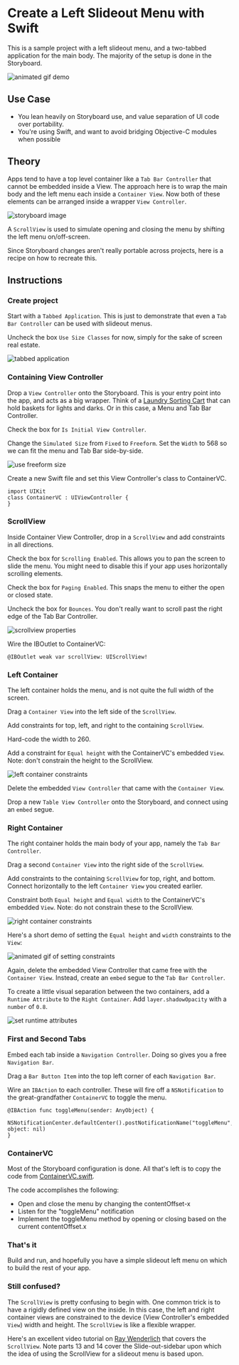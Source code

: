 # Create a Left Slideout Menu with Swift

This is a sample project with a left slideout menu, and a two-tabbed application for the main body.  The majority of the setup is done in the Storyboard.

![animated gif demo](https://github.com/ThornTechPublic/LeftSlideoutMenu/blob/master/GitHubImages/leftMenuVid.gif)

## Use Case

* You lean heavily on Storyboard use, and value separation of UI code over portability.
* You're using Swift, and want to avoid bridging Objective-C modules when possible

## Theory

Apps tend to have a top level container like a `Tab Bar Controller` that cannot be embedded inside a View.  The approach here is to wrap the main body and the left menu each inside a `Container View`.  Now both of these elements can be arranged inside a wrapper `View Controller`.  

![storyboard image](https://github.com/ThornTechPublic/LeftSlideoutMenu/blob/master/GitHubImages/containerStoryboard.png)

A `ScrollView` is used to simulate opening and closing the menu by shifting the left menu on/off-screen.  

Since Storyboard changes aren't really portable across projects, here is a recipe on how to recreate this.

## Instructions

### Create project

Start with a `Tabbed Application`.  This is just to demonstrate that even a `Tab Bar Controller` can be used with slideout menus.

Uncheck the box `Use Size Classes` for now, simply for the sake of screen real estate.

![tabbed application](https://github.com/ThornTechPublic/LeftSlideoutMenu/blob/master/GitHubImages/tabbedApplicationIcon.png)

### Containing View Controller

Drop a `View Controller` onto the Storyboard.  This is your entry point into the app, and acts as a big wrapper.  Think of a [Laundry Sorting Cart](http://www.amazon.com/DecoBros-Heavy-Duty-3-Bag-Laundry-Sorter/dp/B00HLSTYNS/) that can hold baskets for lights and darks.  Or in this case, a Menu and Tab Bar Controller.

Check the box for `Is Initial View Controller`.

Change the `Simulated Size` from `Fixed` to `Freeform`.  Set the `Width` to 568 so we can fit the menu and Tab Bar side-by-side.

![use freeform size](https://github.com/ThornTechPublic/LeftSlideoutMenu/blob/master/GitHubImages/freeform.png)

Create a new Swift file and set this View Controller's class to ContainerVC.

```
import UIKit
class ContainerVC : UIViewController {
}
```

### ScrollView

Inside Container View Controller, drop in a `ScrollView` and add constraints in all directions.

Check the box for `Scrolling Enabled`.  This allows you to pan the screen to slide the menu.  You might need to disable this if your app uses horizontally scrolling elements.

Check the box for `Paging Enabled`.  This snaps the menu to either the open or closed state.

Uncheck the box for `Bounces`.  You don't really want to scroll past the right edge of the Tab Bar Controller.

![scrollview properties](https://github.com/ThornTechPublic/LeftSlideoutMenu/blob/master/GitHubImages/scrollingEnabled.png)

Wire the IBOutlet to ContainerVC:

```
@IBOutlet weak var scrollView: UIScrollView!
```

### Left Container

The left container holds the menu, and is not quite the full width of the screen.  

Drag a `Container View` into the left side of the `ScrollView`.  

Add constraints for top, left, and right to the containing `ScrollView`.

Hard-code the width to 260. 

Add a constraint for `Equal height` with the ContainerVC's embedded `View`.  Note: don't constrain the height to the ScrollView.

![left container constraints](https://github.com/ThornTechPublic/LeftSlideoutMenu/blob/master/GitHubImages/leftMenuConstraints.png)

Delete the embedded `View Controller` that came with the `Container View`.

Drop a new `Table View Controller` onto the Storyboard, and connect using an `embed` segue.

### Right Container

The right container holds the main body of your app, namely the `Tab Bar Controller`.  

Drag a second `Container View` into the right side of the `ScrollView`.

Add constraints to the containing `ScrollView` for top, right, and bottom.  Connect horizontally to the left `Container View` you created earlier.

Constraint both `Equal height` and `Equal width` to the ContainerVC's embedded `View`.  Note: do not constrain these to the ScrollView.

![right container constraints](https://github.com/ThornTechPublic/LeftSlideoutMenu/blob/master/GitHubImages/rightConstraints.png)

Here's a short demo of setting the `Equal height` and `width` constraints to the `View`:

![animated gif of setting constraints](https://github.com/ThornTechPublic/LeftSlideoutMenu/blob/master/GitHubImages/setConstraintsFromContainers.gif)

Again, delete the embedded View Controller that came free with the `Container View`.  Instead, create an `embed` segue to the `Tab Bar Controller`.

To create a little visual separation between the two containers, add a `Runtime Attribute` to the `Right Container`.  Add `layer.shadowOpacity` with a `number` of `0.8`.

![set runtime attributes](https://github.com/ThornTechPublic/LeftSlideoutMenu/blob/master/GitHubImages/runtimeAttributes.png)

### First and Second Tabs

Embed each tab inside a `Navigation Controller`.  Doing so gives you a free `Navigation Bar`.

Drag a `Bar Button Item` into the top left corner of each `Navigation Bar`.

Wire an `IBAction` to each controller.  These will fire off a `NSNotification` to the great-grandfather `ContainerVC` to toggle the menu.

```
@IBAction func toggleMenu(sender: AnyObject) {
  NSNotificationCenter.defaultCenter().postNotificationName("toggleMenu", object: nil)
}
```

### ContainerVC

Most of the Storyboard configuration is done.  All that's left is to copy the code from [ContainerVC.swift](https://github.com/ThornTechPublic/LeftSlideoutMenu/blob/master/LeftSlideoutMenu/ContainerVC.swift).

The code accomplishes the following:

* Open and close the menu by changing the contentOffset-x
* Listen for the "toggleMenu" notification
* Implement the toggleMenu method by opening or closing based on the current contentOffset.x

### That's it

Build and run, and hopefully you have a simple slideout left menu on which to build the rest of your app.

### Still confused?

The `ScrollView` is pretty confusing to begin with.  One common trick is to have a rigidly defined view on the inside.  In this case, the left and right container views are constrained to the device (View Controller's embedded `View`) width and height.  The `ScrollView` is like a flexible wrapper.

Here's an excellent video tutorial on [Ray Wenderlich](http://www.raywenderlich.com/video-tutorials#swiftscrollview) that covers the `ScrollView`.  Note parts 13 and 14 cover the Slide-out-sidebar upon which the idea of using the ScrollView for a slideout menu is based upon.
